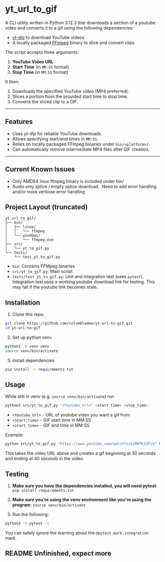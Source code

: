 # yt_url_to_gif

A CLI utility written in Python 3.12.3 that downloads a section of a youtube video and converts it to a gif using the following dependencies:
- [yt-dlp](https://github.com/yt-dlp/yt-dlp) to download YouTube videos  
- A locally packaged [FFmpeg](https://ffmpeg.org/) binary to slice and convert clips

The script accepts three arguments:  
1. **YouTube Video URL**  
2. **Start Time** (in `MM:SS` format)  
3. **Stop Time** (in `MM:SS` format)

It then:
1. Downloads the specified YouTube video (MP4 preferred).  
2. Slices a portion from the provided start time to stop time.  
3. Converts the sliced clip to a GIF.  

---

## Features

- Uses yt-dlp for reliable YouTube downloads.  
- Allows specifying start/end times in `MM:SS`.  
- Relies on locally packaged FFmpeg binaries under `bin/<platform>/`.  
- Can automatically remove intermediate MP4 files after GIF creation.

---

## Current Known Issues

- Only AMD64 linux ffmpeg binary is included under bin/  
- Audio only splice / empty splice download . Need to add error handling and/or more verbose error handling

## Project Layout (truncated)

```text
yt_url_to_gif/
├── bin/
│   ├── linux/
│   │   └── ffmpeg
│   └── windows/
│       └── ffmpeg.exe
├── src/
│   └── yt_to_gif.py
└── tests/
    └── test_yt_to_gif.py
```

- `bin`: Contains FFMpeg binaries
- `src/yt_to_gif.py`: Main script
- `tests/test_yt_to_gif.py`: Unit and integration test (uses `pytest`). Integration test uses a working youtube download link for testing. This may fail if the youtube link becomes stale.


## Installation

1. Clone this repo:
```bash
git clone https://github.com/columbladee/yt-url-to-gif.git
cd yt-url-to-gif
```
2. Set up python venv
```bash
python3 -m venv venv
source venv/bin/activate
```
3. Install dependencies
```bash
pip install -r requirements.txt
```

## Usage

While still in venv (e.g. `source venv/bin/activate`) run
```bash
python3 src/yt_to_gif.py "<Youtube_Url>" <start_time> <stop_time>
```
- `<Youtube_Url>` - URL of youtube video you want a gif from
- `<start_time>` - GIF start time in MM:SS
- `<start_time>` - GIF end time in MM:SS

Example:
```bash
python src/yt_to_gif.py "https://www.youtube.com/watch?v=SiMHTK15Pik" 00:30 00:40
```

This takes the video URL above and creates a gif beginning at 30 seconds and ending at 40 seconds in the video.

## Testing

1.  **Make sure you have the dependencies installed, you will need pytest**: `pip install requirements.txt`

2. **Make sure you're using the venv environment like you're using the program**: `source venv/bin/activate`

3. Run the following:
```bash
python3 -m pytest -v
```
You can safely ignore the warning about the `@pytest.mark.integration` mark. 

## README Unfinished, expect more

